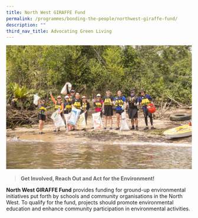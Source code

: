 ```yaml
---
title: North West GIRAFFE Fund
permalink: /programmes/bonding-the-people/northwest-giraffe-fund/
description: ""
third_nav_title: Advocating Green Living
---
```

![](/images/Programmes/Green%20Living/photo%2030-3-23,%205%2001%2032%20pm.jpg)


> **Get Involved, Reach Out and Act for the Environment!** 

**North West GIRAFFE Fund** provides funding for ground-up environmental initiatives put forth by schools and community organisations in the North West. To qualify for the fund, projects should promote environmental education and enhance community participation in environmental activities.